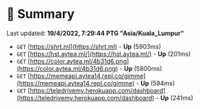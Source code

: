 # 📖 Summary
Last updated: **19/4/2022, 7:29:44 PTG "Asia/Kuala_Lumpur"**

- `GET` [https://shrt.ml](https://shrt.ml) - **Up** (5903ms)
- `GET` [https://hst.aytea.ml/](https://hst.aytea.ml/) - **Up** (201ms)
- `GET` [https://color.aytea.ml/4b31d6.png](https://color.aytea.ml/4b31d6.png) - **Up** (5800ms)
- `GET` [https://memeapi.aytea14.repl.co/gimme](https://memeapi.aytea14.repl.co/gimme) - **Up** (594ms)
- `GET` [https://teledrivemy.herokuapp.com/dashboard](https://teledrivemy.herokuapp.com/dashboard) - **Up** (241ms)
